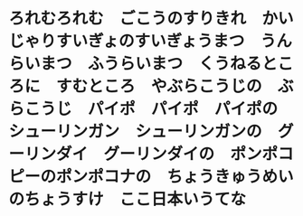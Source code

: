 # ろれむろれむ　ごこうのすりきれ　かいじゃりすいぎょのすいぎょうまつ　うんらいまつ　ふうらいまつ　くうねるところに　すむところ　やぶらこうじの　ぶらこうじ　パイポ　パイポ　パイポの　シューリンガン　シューリンガンの　グーリンダイ　グーリンダイの　ポンポコピーのポンポコナの　ちょうきゅうめいのちょうすけ　ここ日本いうてな
